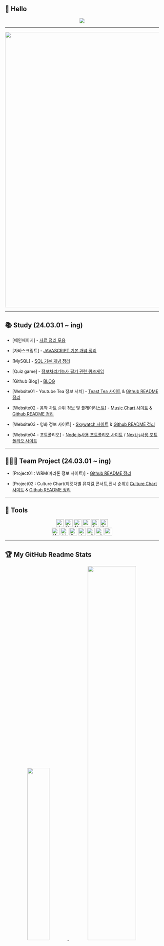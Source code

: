 ## 🙌 Hello   
<p align='center'>
    <img src="https://capsule-render.vercel.app/api?type=waving&color=auto&height=300&section=header&text=HwangInJi&fontSize=90&animation=fadeIn&fontAlignY=38&desc=Introducing%20My%20Portfolio"/>
</p>

---
<div align="center">
    <a href="https://github.com/devxb/gitanimals" >
  <img width = 900 src="https://render.gitanimals.org/farms/HwangInJi"/>
</a>
</div>

---
## 📚 Study (24.03.01 ~ ing)   
- [메인페이지] - [자료 정리 모음](https://hwanginji.github.io/class2024/)

- [자바스크립트] - [JAVASCRIPT 기본 개념 정리](https://hwanginji.github.io/class2024/javascript/index.html)

- [MySQL] - [SQL 기본 개념 정리](https://hwanginji.github.io/class2024/mysql/index.html)

- [Quiz game] - [정보처리기능사 필기 관련 퀴즈게임](https://hwanginji.github.io/class2024/quiz/index.html)

- [Github Blog] - [BLOG](https://hwanginji.github.io/)

- [Website01 - Youtube Tea 정보 서치] - [Teast Tea 사이트](https://youtubetea.vercel.app/) & [Github README 정리](https://github.com/HwangInJi/youtubetea)
  
- [Website02 - 음악 차트 순위 정보 및 플레이리스트] - [Music Chart 사이트](https://youtube-playlist-beige.vercel.app/) & [Github README 정리](https://github.com/HwangInJi/youtube-playlist)
  
- [Website03 - 영화 정보 사이트] - [Skywatch 사이트](https://vue-moviesite-injis-projects.vercel.app/) & [Github README 정리](https://github.com/HwangInJi/vue-movie)

- [Website04 - 포트폴리오] - [Node.js사용 포트폴리오 사이트](https://vue-port-lime.vercel.app/) / [Next.js사용 포트폴리오 사이트](https://next-port-gray.vercel.app/)

---
## 👨‍👧‍👧 Team Project (24.03.01 ~ ing)   
- [Project01 : WRM(마라톤 정보 사이트)] - [Github README 정리](https://github.com/HwangInJi/Way-Run-Meaning)

- [Project02 : Culture Chart(티켓처별 뮤지컬,콘서트,전시 순위)]
  [Culture Chart 사이트](https://culture-chart.vercel.app/) & [Github README 정리](https://github.com/HwangInJi/culture-chart)

---
## 📱 Tools   
<div align="center">
    <img alt="Javascript" src="https://img.shields.io/badge/JavaScript-323330?style=for-the-badge&logo=javascript&logoColor=F7DF1E"  height="25px"/>
    <img alt="React" src="https://img.shields.io/badge/React-20232A?style=for-the-badge&logo=react&logoColor=61DAFB" height="25px"/>
    <img alt="Nodejs" src="https://img.shields.io/badge/-Nodejs-43853d?style=flat-square&logo=Node.js&logoColor=white"  height="25px"/>
    <img alt="redux" src="https://img.shields.io/badge/-Redux-764ABC?style=flat-square&logo=redux&logoColor=white" height="25px"/>
    <img alt="Express" src="https://img.shields.io/badge/express.js-%23404d59.svg?style=for-the-badge&logo=express&logoColor=%2361DAFB" height="25px"/>
    <img alt="Python" src="https://img.shields.io/badge/Python-14354C?style=for-the-badge&logo=python&logoColor=white" height="25px"/><br />
    <img alt="Markdown" src="https://img.shields.io/badge/Markdown-000000?style=for-the-badge&logo=markdown&logoColor=white"  height="25px"/> 
    <img alt="html5" src="https://img.shields.io/badge/HTML5-E34F26?style=for-the-badge&logo=html5&logoColor=white" height="25px"/> 
    <img alt="Css3" src="https://img.shields.io/badge/CSS3-1572B6?style=for-the-badge&logo=css3&logoColor=white" height="25px"/>
    <img alt="Jquery" src="https://img.shields.io/badge/jquery-%230769AD.svg?style=for-the-badge&logo=jquery&logoColor=white" height="25px"/> 
    <img alt="git" src="https://img.shields.io/badge/-Git-F05032?style=flat-square&logo=git&logoColor=white" height="25px"/> 
    <img alt="github actions" src="https://img.shields.io/badge/-Github_Actions-2088FF?style=flat-square&logo=github-actions&logoColor=white" height="25px"/> 
    <img alt="postman" src="https://img.shields.io/badge/-Postman-00C7B7?style=flat-square&logo=postman&logoColor=white" height="25px"/>
</div>

---
## 🏆 My GitHub Readme Stats   
<div align="center">
    <a href="https://github.com/anuraghazra/github-readme-stats">
    <img src="https://github-readme-stats.vercel.app/api/top-langs/?username=HwangInJi&layout=donut&show_icons=true&theme=material-palenight&hide_border=true&bg_color=20232a&icon_color=58A6FF&text_color=fff&title_color=58A6FF&count_private=true&exclude_repo=Face-Transfer-Application" width=38% /></a><a href="https://github.com/anuraghazra/github-readme-stats">
  <img src="https://github-readme-stats.vercel.app/api?username=HwangInJi&show_icons=true&theme=material-palenight&hide_border=true&bg_color=20232a&icon_color=58A6FF&text_color=fff&title_color=58A6FF&count_private=true" width=56% />
</a>
<a href="https://github.com/ashutosh00710/github-readme-activity-graph">
    <img src="https://github-readme-activity-graph.vercel.app/graph?username=HwangInJi&theme=react-dark&bg_color=20232a&hide_border=true&line=58A6FF&color=58A6FF" width=94%/>
</a>
</div>

---
